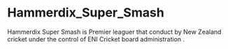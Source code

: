 # Hammerdix_Super_Smash
Hammerdix Super Smash is Premier leaguer that conduct by New Zealand cricket under the control of ENI Cricket board administration .
